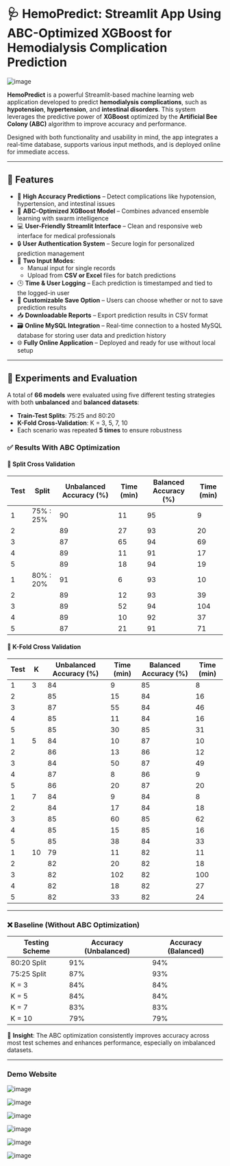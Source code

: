 # 🩺 HemoPredict: Streamlit App Using ABC-Optimized XGBoost for Hemodialysis Complication Prediction

![image](https://github.com/user-attachments/assets/19513b40-ab71-452a-9b67-c170039f289a)

**HemoPredict** is a powerful Streamlit-based machine learning web application developed to predict **hemodialysis complications**, such as **hypotension**, **hypertension**, and **intestinal disorders**. This system leverages the predictive power of **XGBoost** optimized by the **Artificial Bee Colony (ABC)** algorithm to improve accuracy and performance.

Designed with both functionality and usability in mind, the app integrates a real-time database, supports various input methods, and is deployed online for immediate access.

---

## 🚀 Features

- 🎯 **High Accuracy Predictions** – Detect complications like hypotension, hypertension, and intestinal issues
- 🧠 **ABC-Optimized XGBoost Model** – Combines advanced ensemble learning with swarm intelligence
- 💻 **User-Friendly Streamlit Interface** – Clean and responsive web interface for medical professionals
- 🔒 **User Authentication System** – Secure login for personalized prediction management
- 📝 **Two Input Modes**:
  - Manual input for single records
  - Upload from **CSV or Excel** files for batch predictions
- 🕒 **Time & User Logging** – Each prediction is timestamped and tied to the logged-in user
- 💾 **Customizable Save Option** – Users can choose whether or not to save prediction results
- 📥 **Downloadable Reports** – Export prediction results in CSV format
- 🗃️ **Online MySQL Integration** – Real-time connection to a hosted MySQL database for storing user data and prediction history
- 🌐 **Fully Online Application** – Deployed and ready for use without local setup

---

## 🧪 Experiments and Evaluation

A total of **66 models** were evaluated using five different testing strategies with both **unbalanced** and **balanced datasets**:

- **Train-Test Splits**: 75:25 and 80:20
- **K-Fold Cross-Validation**: K = 3, 5, 7, 10
- Each scenario was repeated **5 times** to ensure robustness

### ✅ Results With ABC Optimization

#### 🔹 Split Cross Validation

| Test | Split        | Unbalanced Accuracy (%) | Time (min) | Balanced Accuracy (%) | Time (min) |
|------|--------------|--------------------------|------------|------------------------|------------|
| 1    | 75% : 25%    | 90                       | 11         | 95                     | 9          |
| 2    |              | 89                       | 27         | 93                     | 20         |
| 3    |              | 87                       | 65         | 94                     | 69         |
| 4    |              | 89                       | 11         | 91                     | 17         |
| 5    |              | 89                       | 18         | 94                     | 19         |
| 1    | 80% : 20%    | 91                       | 6          | 93                     | 10         |
| 2    |              | 89                       | 12         | 93                     | 39         |
| 3    |              | 89                       | 52         | 94                     | 104        |
| 4    |              | 89                       | 10         | 92                     | 37         |
| 5    |              | 87                       | 21         | 91                     | 71         |

#### 🔹 K-Fold Cross Validation

| Test | K | Unbalanced Accuracy (%) | Time (min) | Balanced Accuracy (%) | Time (min) |
|------|---|--------------------------|------------|------------------------|------------|
| 1    | 3 | 84                       | 9          | 85                     | 8          |
| 2    |   | 85                       | 15         | 84                     | 16         |
| 3    |   | 87                       | 55         | 84                     | 46         |
| 4    |   | 85                       | 11         | 84                     | 16         |
| 5    |   | 85                       | 30         | 85                     | 31         |
| 1    | 5 | 84                       | 10         | 87                     | 10         |
| 2    |   | 86                       | 13         | 86                     | 12         |
| 3    |   | 84                       | 50         | 87                     | 49         |
| 4    |   | 87                       | 8          | 86                     | 9          |
| 5    |   | 86                       | 20         | 87                     | 20         |
| 1    | 7 | 84                       | 9          | 84                     | 8          |
| 2    |   | 84                       | 17         | 84                     | 18         |
| 3    |   | 85                       | 60         | 85                     | 62         |
| 4    |   | 85                       | 15         | 85                     | 16         |
| 5    |   | 85                       | 38         | 84                     | 33         |
| 1    |10 | 79                       | 11         | 82                     | 11         |
| 2    |   | 82                       | 20         | 82                     | 18         |
| 3    |   | 82                       | 102        | 82                     | 100        |
| 4    |   | 82                       | 18         | 82                     | 27         |
| 5    |   | 82                       | 33         | 82                     | 24         |

---

### ❌ Baseline (Without ABC Optimization)

| Testing Scheme | Accuracy (Unbalanced) | Accuracy (Balanced) |
|----------------|------------------------|----------------------|
| 80:20 Split     | 91%                    | 94%                  |
| 75:25 Split     | 87%                    | 93%                  |
| K = 3           | 84%                    | 84%                  |
| K = 5           | 84%                    | 84%                  |
| K = 7           | 83%                    | 83%                  |
| K = 10          | 79%                    | 79%                  |

📌 **Insight**: The ABC optimization consistently improves accuracy across most test schemes and enhances performance, especially on imbalanced datasets.

---
### Demo Website 
![image](https://github.com/user-attachments/assets/9666567b-3c59-4f18-97e5-d73b172e3e05)

![image](https://github.com/user-attachments/assets/9cf2ab70-f959-4bfb-9b64-67c53a399736)

![image](https://github.com/user-attachments/assets/7bc5aba5-7369-4a30-b41f-127067d22555)

![image](https://github.com/user-attachments/assets/6e0ea4c6-41d6-455e-a2e4-ba3ebc3170d2)

![image](https://github.com/user-attachments/assets/21c9697c-ee71-42e9-b874-602c0a2fb39e)

![image](https://github.com/user-attachments/assets/527890a5-4015-4eb4-95bb-39c47fc66e30)

